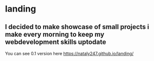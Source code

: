 # landing

## I decided to make showcase of small projects i make every morning to keep my webdevelopment skills uptodate
You can see 0.1 version here https://nataly247.github.io/landing/
